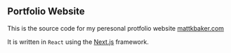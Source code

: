## Portfolio Website

This is the source code for my peresonal protfolio website [mattkbaker.com](https://mattkbaker.com)

It is written in `React` using the [Next.js](https://nextjs.org) framework.